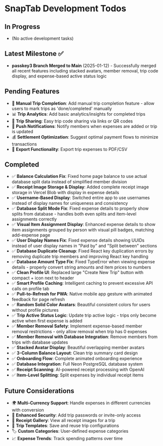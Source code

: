 # SnapTab Development Todos

## In Progress
- (No active development tasks)

## Latest Milestone ✅
- **passkey3 Branch Merged to Main** (2025-01-12) - Successfully merged all recent features including stacked avatars, member removal, trip code display, and expense-based active status logic

## Pending Features
- 📝 **Manual Trip Completion**: Add manual trip completion feature - allow users to mark trips as 'done/completed' manually
- 📊 **Trip Analytics**: Add basic analytics/insights for completed trips
- 🔗 **Trip Sharing**: Easy trip code sharing via links or QR codes
- 📱 **Push Notifications**: Notify members when expenses are added or trip is updated
- 💰 **Settlement Optimization**: Suggest optimal payment flows to minimize transactions
- 📄 **Export Functionality**: Export trip expenses to PDF/CSV

## Completed
- ✅ **Balance Calculation Fix**: Fixed home page balance to use actual database split data instead of simplified member division
- ✅ **Receipt Image Storage & Display**: Added complete receipt image storage in Vercel Blob with display in expense details
- ✅ **Username-Based Display**: Switched entire app to use usernames instead of display names for uniqueness and consistency
- ✅ **Database Split Mode Fix**: Fixed expense details to properly show splits from database - handles both even splits and item-level assignments correctly
- ✅ **Visual Item Assignment Display**: Enhanced expense details to show item assignments grouped by person with visual pill badges, matching add-expense page
- ✅ **User Display Names Fix**: Fixed expense details showing UUIDs instead of user display names in "Paid by" and "Split between" sections
- ✅ **Database Duplicate Cleanup**: Fixed React key duplication errors by removing duplicate trip members and improving React key handling
- ✅ **Database Amount Type Fix**: Fixed TypeError when viewing expense details - properly convert string amounts and item prices to numbers
- ✅ **Clean Profile UI**: Replaced large "Create New Trip" button with compact + icon next to header
- ✅ **Smart Profile Caching**: Intelligent caching to prevent excessive API calls on profile tab
- ✅ **Pull-to-Refresh for PWA**: Native mobile app gesture with animated feedback for page refresh
- ✅ **Random Solid Color Avatars**: Beautiful consistent colors for users without profile pictures
- ✅ **Trip Active Status Logic**: Update trip active logic - trips only become active when first expense is added
- ✅ **Member Removal Safety**: Implement expense-based member removal restrictions - only allow removal when trip has 0 expenses
- ✅ **Member Removal with Database Integration**: Remove members from trips with database updates
- ✅ **Stacked Avatar Display**: Beautiful overlapping member avatars
- ✅ **3-Column Balance Layout**: Clean trip summary card design
- ✅ **Onboarding Flow**: Complete animated onboarding experience
- ✅ **Database Integration**: Full Neon PostgreSQL database system
- ✅ **Receipt Scanning**: AI-powered receipt processing with OpenAI
- ✅ **Item-Level Splitting**: Split expenses by individual receipt items

## Future Considerations
- 🌍 **Multi-Currency Support**: Handle expenses in different currencies with conversion
- 🔐 **Enhanced Security**: Add trip passwords or invite-only access
- 📸 **Receipt Gallery**: View all receipt images for a trip
- 📅 **Trip Templates**: Save and reuse trip configurations
- 🏷️ **Custom Categories**: User-defined expense categories
- 📈 **Expense Trends**: Track spending patterns over time 